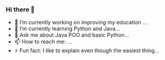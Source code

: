 ### Hi there 👋



- 🔭 I’m currently working on improving my education ...
- 🌱 I’m currently learning Python and Java...
- 💬 Ask me about Java POO and basic Python...
- 📫 How to reach me:  ...
- ⚡ Fun fact: I like to explain even though the easiest thing...

